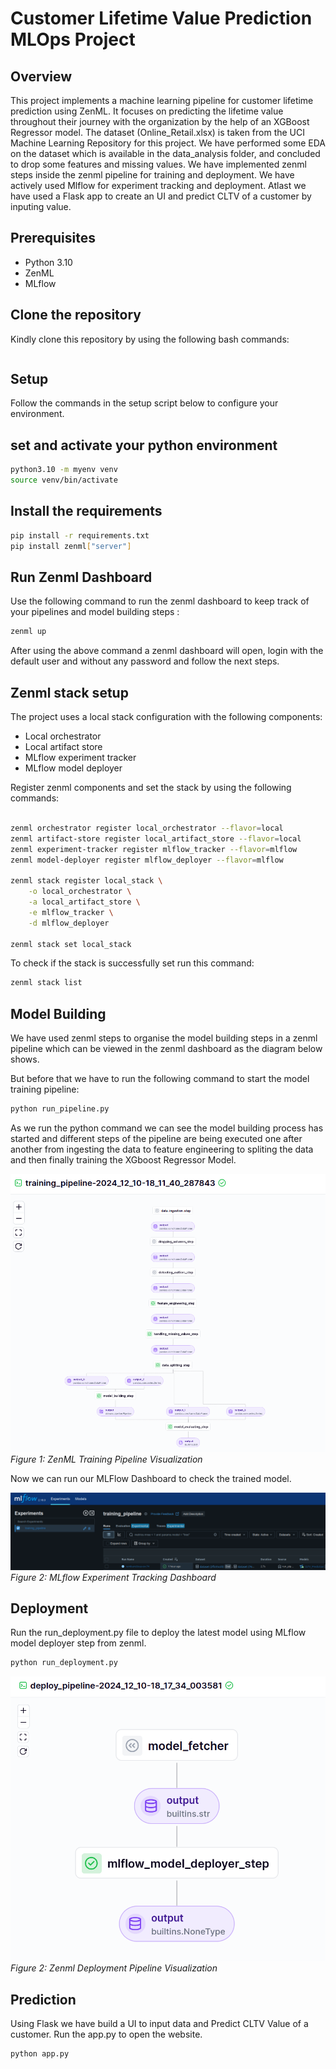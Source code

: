 # Customer Lifetime Value Prediction MLOps Project

## Overview
This project implements a machine learning pipeline for customer lifetime prediction using ZenML. It focuses on predicting the lifetime value throughout their journey with the organization by the help of an XGBoost Regressor model. The dataset (Online_Retail.xlsx) is taken from the UCI Machine Learning Repository for this project.
We have performed some EDA on the dataset which is available in the data_analysis folder, and concluded to drop some features and missing values.
We have implemented zenml steps inside the zenml pipeline for training and deployment. We have actively used Mlflow for experiment tracking and deployment.
Atlast we have used a Flask app to create an UI and predict CLTV of a customer by inputing value.

## Prerequisites
- Python 3.10
- ZenML
- MLflow

## Clone the repository

Kindly clone this repository by using the following bash commands:
``` bash

```

## Setup
Follow the commands in the setup script below to configure your environment.

## set and activate your python environment

```bash
python3.10 -m myenv venv
source venv/bin/activate
```

## Install the requirements 
```bash
pip install -r requirements.txt
pip install zenml["server"]
```
## Run Zenml Dashboard

Use the following command to run the zenml dashboard to keep track of your pipelines and model building steps :

```bash
zenml up
```
After using the above command a zenml dashboard will open, login with the default user and without any password and follow the next steps.

## Zenml stack setup
The project uses a local stack configuration with the following components:
- Local orchestrator
- Local artifact store
- MLflow experiment tracker
- MLflow model deployer

Register zenml components and set the stack by using the following commands:

```bash

zenml orchestrator register local_orchestrator --flavor=local
zenml artifact-store register local_artifact_store --flavor=local
zenml experiment-tracker register mlflow_tracker --flavor=mlflow
zenml model-deployer register mlflow_deployer --flavor=mlflow

zenml stack register local_stack \
    -o local_orchestrator \
    -a local_artifact_store \
    -e mlflow_tracker \
    -d mlflow_deployer

zenml stack set local_stack
```
To check if the stack is successfully set run this command:
```bash
zenml stack list
```
## Model Building

We have used zenml steps to organise the model building steps in a zenml pipeline which can be viewed in the zenml dashboard as the diagram below shows.

But before that we have to run the following command to start the model training pipeline:

```bash
python run_pipeline.py
```
As we run the python command we can see the model building process has started and different steps of the pipeline are being executed one after another from ingesting the data to feature engineering to spliting the data and then finally training the XGboost Regressor Model. 

![Training Pipeline Overview](img/training_pipeline.png)
*Figure 1: ZenML Training Pipeline Visualization*

Now we can run our MLFlow Dashboard to check the trained model.

![MLflow Dashboard](img/mlflow.png)
*Figure 2: MLflow Experiment Tracking Dashboard*

## Deployment

Run the run_deployment.py file to deploy the latest model using MLflow model deployer step from zenml.

```bash
python run_deployment.py
```

![Deployment Pipeline Overview](img/deployment.png)
*Figure 2: Zenml Deployment Pipeline Visualization*

## Prediction

Using Flask we have build a UI to input data and Predict CLTV Value of a customer.
Run the app.py to open the website.

```bash
python app.py
```